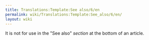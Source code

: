 ```yaml
---
title: Translations:Template:See also/6/en
permalink: wiki/Translations:Template:See_also/6/en/
layout: wiki
---
```


It is not for use in the "See also" *section* at the bottom of an
article.
